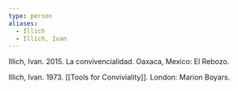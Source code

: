 ```yaml
---
type: person
aliases:
  - Illich
  - Illich, Ivan
---
```

Illich, Ivan. 2015. La convivencialidad. Oaxaca, Mexico: El Rebozo. 

Illich, Ivan. 1973. [[Tools for Conviviality]]. London: Marion Boyars.